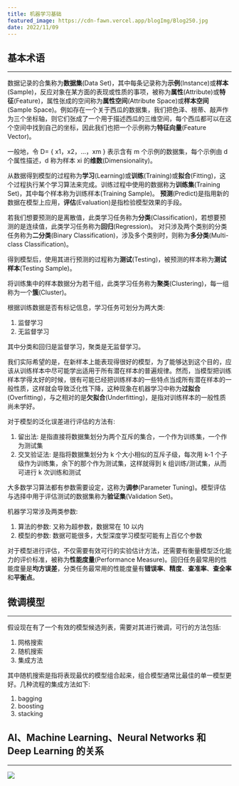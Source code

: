 ```yaml
---
title: 机器学习基础
featured_image: https://cdn-fawn.vercel.app/blogImg/Blog250.jpg
date: 2022/11/09
---
```


## 基本术语
***  
数据记录的合集称为**数据集**(Data Set)，其中每条记录称为**示例**(Instance)或**样本**(Sample)，反应对象在某方面的表现或性质的事项，被称为**属性**(Attribute)或**特征**(Feature)，属性张成的空间称为**属性空间**(Attribute Space)或**样本空间**(Sample Space)。例如存在一个关于西瓜的数据集，我们把色泽、根蒂、敲声作为三个坐标轴，则它们张成了一个用于描述西瓜的三维空间，每个西瓜都可以在这个空间中找到自己的坐标，因此我们也把一个示例称为**特征向量**(Feature Vector)。

一般地，令 D= { x1，x2，...，xm } 表示含有 m 个示例的数据集，每个示例由 d 个属性描述，d 称为样本 xi 的**维数**(Dimensionality)。

从数据得到模型的过程称为**学习**(Learning)或**训练**(Training)或**拟合**(Fitting)，这个过程执行某个学习算法来完成。训练过程中使用的数据称为**训练集**(Training Set)，其中每个样本称为训练样本(Training Sample)。
**预测**(Predict)是指用新的数据在模型上应用，**评估**(Evaluation)是指检验模型效果的手段。

若我们想要预测的是离散值，此类学习任务称为**分类**(Classification)，若想要预测的是连续值，此类学习任务称为**回归**(Regression)。
对只涉及两个类别的分类任务称为**二分类**(Binary Classification)，涉及多个类别时，则称为**多分类**(Multi-class Classification)。

得到模型后，使用其进行预测的过程称为**测试**(Testing)，被预测的样本称为**测试样本**(Testing Sample)。

将训练集中的样本数据分为若干组，此类学习任务称为**聚类**(Clustering)，每一组称为一个**簇**(Cluster)。

根据训练数据是否有标记信息，学习任务可划分为两大类: 
1. 监督学习
2. 无监督学习

其中分类和回归是监督学习，聚类是无监督学习。

我们实际希望的是，在新样本上能表现得很好的模型，为了能够达到这个目的，应该从训练样本中尽可能学出适用于所有潜在样本的普遍规律。然而，当模型把训练样本学得太好的时候，很有可能已经把训练样本的一些特点当成所有潜在样本的一般性质，这样就会导致泛化性下降，这种现象在机器学习中称为**过拟合**  (Overfitting)，与之相对的是**欠拟合**(Underfitting)，是指对训练样本的一般性质尚未学好。

对于模型的泛化误差进行评估的方法有: 
1. 留出法: 是指直接将数据集划分为两个互斥的集合，一个作为训练集，一个作为测试集
2. 交叉验证法: 是指将数据集划分为 k 个大小相似的互斥子级，每次用 k-1 个子级作为训练集，余下的那个作为测试集，这样就得到 k 组训练/测试集，从而可进行 k 次训练和测试

大多数学习算法都有参数需要设定，这称为**调参**(Parameter Tuning)。模型评估与选择中用于评估测试的数据集称为**验证集**(Validation Set)。

机器学习常涉及两类参数: 
1. 算法的参数: 又称为超参数，数据常在 10 以内
2. 模型的参数: 数据可能很多，大型深度学习模型可能有上百亿个参数

对于模型进行评估，不仅需要有效可行的实验估计方法，还需要有衡量模型泛化能力的评价标准，被称为**性能度量**(Performance Measure)。回归任务最常用的性能度量是**均方误差**，分类任务最常用的性能度量有**错误率**、**精度**、**查准率**、**查全率**和**平衡点**。

## 微调模型
***  
假设现在有了一个有效的模型候选列表，需要对其进行微调，可行的方法包括: 
1. 网格搜索
2. 随机搜索
3. 集成方法

其中随机搜索是指将表现最优的模型组合起来，组合模型通常比最佳的单一模型更好。几种流程的集成方法如下: 
1. bagging
2. boosting
3. stacking

## AI、Machine Learning、Neural Networks 和 Deep Learning 的关系
***  
![](https://cdn-fawn.vercel.app/contentImg/machine-learning/Relationship-between-artificial-intelligence-machine-learning-neural-network-and-deep.png)